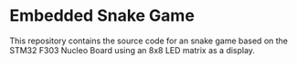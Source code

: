 # Embedded Snake Game

This repository contains the source code for an snake game based on the STM32 F303 Nucleo Board using an 8x8 LED matrix as a display.
